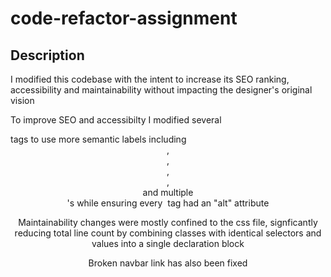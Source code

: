 # code-refactor-assignment

## Description

I modified this codebase with the intent to increase its SEO ranking, accessibility and maintainability without impacting the designer's original vision

To improve SEO and accessibilty I modified several <div> tags to use more semantic labels including <header>, <footer>, <main>, <aside>, <nav> and multiple <section>'s while ensuring every <img> tag had an "alt" attribute

Maintainability changes were mostly confined to the css file, signficantly reducing total line count by combining classes with identical selectors and values into a single declaration block

Broken navbar link has also been fixed
